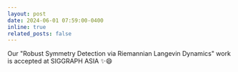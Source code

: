 ```yaml
---
layout: post
date: 2024-06-01 07:59:00-0400
inline: true
related_posts: false
---
```


Our "Robust Symmetry Detection via Riemannian Langevin Dynamics" work is accepted at SIGGRAPH ASIA ✨😄